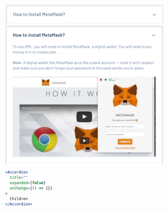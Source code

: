 <div class="examples">
  <div class="example">
    <a href="public/images/components/Accordion/1.png">
      <img src="public/images/components/Accordion/1.png" alt="Accordion 1" />
    </a>
  </div>
  <div class="example">
    <a href="public/images/components/Accordion/2.png">
      <img src="public/images/components/Accordion/2.png" alt="Accordion 2" />
    </a>
  </div>
</div>

```jsx
<Accordion
  title=""
  expanded={false}
  onChange={() => {}}
>
  Children
</Accordion>
```
